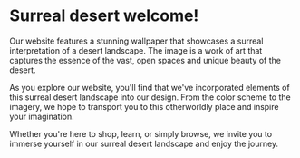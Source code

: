 <!--
Write me markdown content of website with wallpaper:

"A surreal interpretation of a desert landscape"

The header of the page should not be copy of the text but rather a real content of the website which is using this wallpaper.
-->

<!--font:Poppins-->

# Surreal desert welcome!

Our website features a stunning wallpaper that showcases a surreal interpretation of a desert landscape. The image is a work of art that captures the essence of the vast, open spaces and unique beauty of the desert.

As you explore our website, you'll find that we've incorporated elements of this surreal desert landscape into our design. From the color scheme to the imagery, we hope to transport you to this otherworldly place and inspire your imagination.

Whether you're here to shop, learn, or simply browse, we invite you to immerse yourself in our surreal desert landscape and enjoy the journey.
